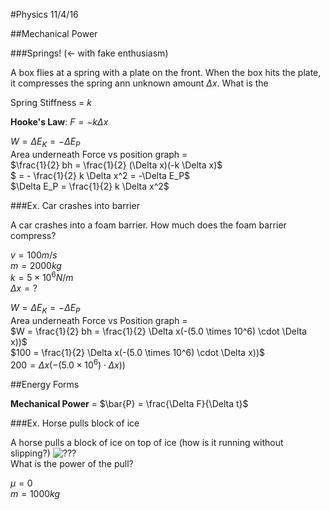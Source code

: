 #Physics 11/4/16

##Mechanical Power

###Springs! ($\leftarrow$ with fake enthusiasm)

A box flies at a spring with a plate on the front. When the box hits the plate, it compresses the spring ann unknown amount $\Delta x$. What is the 

Spring Stiffness = $k$

**Hooke's Law**: $F = -k \Delta x$

$W = \Delta E_K = -\Delta E_P$  
Area underneath Force vs position graph =  
$\frac{1}{2} bh = \frac{1}{2} (\Delta x)(-k \Delta x)$  
$ = - \frac{1}{2} k \Delta x^2 = -\Delta E_P$  
$\Delta E_P = \frac{1}{2} k \Delta x^2$

###Ex. Car crashes into barrier

A car crashes into a foam barrier. How much does the foam barrier compress?

$v = 100 m/s$  
$m = 2000 kg$  
$k = 5 \times 10^6 N/m$  
$\Delta x = ?$

$W = \Delta E_K = -\Delta E_P$  
Area underneath Force vs Position graph =  
$W = \frac{1}{2} bh = \frac{1}{2} \Delta x(-(5.0 \times 10^6) \cdot \Delta x))$  
$100 = \frac{1}{2} \Delta x(-(5.0 \times 10^6) \cdot \Delta x))$  
$200 = \Delta x(-(5.0 \times 10^6) \cdot \Delta x))$


##Energy Forms

**Mechanical Power** = $\bar{P} = \frac{\Delta F}{\Delta t}$

###Ex. Horse pulls block of ice

A horse pulls a block of ice on top of ice (how is it running without slipping?)  ![???](http://i3.kym-cdn.com/photos/images/facebook/000/993/875/084.png)  
What is the power of the pull?

$\mu = 0$  
$m = 1000kg$
